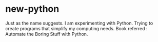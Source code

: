 # new-python
Just as the name suggests. I am experimenting with Python. Trying to create programs that simplify my computing needs. Book referred : Automate the Boring Stuff with Python.

